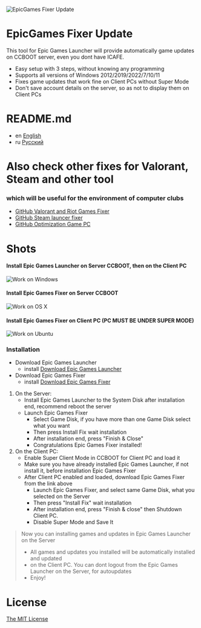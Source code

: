 ![EpicGames Fixer Update ](https://github.com/meteor2024/EpicGamesFixer/blob/main/shots/6615685.png)
# EpicGames Fixer Update
This tool for Epic Games Launcher will provide 
automatically game updates on CCBOOT server, 
even you dont have ICAFE.

- Easy setup with 3 steps, without knowing any programming
- Supports all versions of Windows 2012/2019/2022/7/10/11
- Fixes game updates that work fine on Client PCs without Super Mode
- Don't save account details on the server, so as not to display them on Client PCs


# README.md
- en [English](README.md)
- ru [Русский](readme/README.ru.md)


# Also check other fixes for Valorant, Steam and other tool
### which will be useful for the environment of computer clubs
- [GitHub Valorant and Riot Games Fixer](https://github.com/meteor2024/riotlaunchersfixer)
- [GitHub Steam launcer fixer ](https://github.com/meteor2024/steamgamesfixer)
- [GitHub Optimization Game PC](https://github.com/meteor2024/optimizerwin10gameclub)


# Shots
#### Install Epic Games Launcher on Server CCBOOT, then on the Client PC
![Work on Windows](https://github.com/meteor2024/EpicGamesFixer/blob/main/shots/EpicLauncherPC.gif)
#### Install Epic Games Fixer on Server CCBOOT
![Work on OS X](https://github.com/meteor2024/EpicGamesFixer/blob/main/shots/Server.gif)
#### Install Epic Games Fixer on Client PC (PC MUST BE UNDER SUPER MODE)
![Work on Ubuntu](https://github.com/meteor2024/EpicGamesFixer/blob/main/shots/GamePC.gif)

### Installation
- Download Epic Games Launcher
	- install [Download Epic Games Launcher](https://store.epicgames.com/en-US/download)
- Download Epic Games Fixer
	- install [Download Epic Games Fixer ](https://github.com/meteor2024/EpicGamesFixer/releases)

1. On the Server:
	- Install Epic Games Launcher to the System Disk after installation end, recommend reboot the server
	- Launch Epic Games Fixer 
		- Select Game Disk, if you have more than one Game Disk select what you want
		- Then press Install Fix wait installation
		- After installation end, press "Finish & Close"
		- Congratulations Epic Games Fixer installed!
2. On the Client PC:
	- Enable Super Client Mode in CCBOOT for Client PC and load it
	- Make sure you have already installed Epic Games Launcher, if not install it, before installation Epic Games Fixer
	- After Client PC enabled and loaded, download Epic Games Fixer from the link above
		- Launch Epic Games Fixer, and select same Game Disk, what you selected on the Server
		- Then press "Install Fix" wait installation
		- After installation end, press "Finish & close" then Shutdown Client PC.
    	- Disable Super Mode and Save It
> Now you can installing games and updates in Epic Games Launcher on the Server
>  - All games and updates you installed will be automatically installed and updated
>  - on the Client PC.
> You can dont logout from the Epic Games Launcher on the Server, for autoupdates
>   - Enjoy!






# License
[The MIT License](LICENSE)
